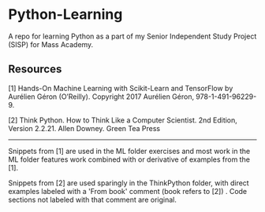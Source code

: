 # Python-Learning
A repo for learning Python as a part of my Senior Independent Study Project (SISP) for Mass Academy.

## Resources
[1] Hands-On Machine Learning with Scikit-Learn and TensorFlow by Aurélien Géron (O’Reilly). Copyright 2017 Aurélien Géron, 978-1-491-96229-9.

[2] Think Python. How to Think Like a Computer Scientist. 2nd Edition, Version 2.2.21. Allen Downey. Green Tea Press

<hr>

Snippets from [1] are used in the ML folder exercises and most work in the ML folder features work combined with or derivative of examples from the [1].

Snippets from [2] are used sparingly in the ThinkPython folder, with direct examples labeled with a 'From book' comment (book refers to [2]) . Code sections not labeled with that comment are original.
